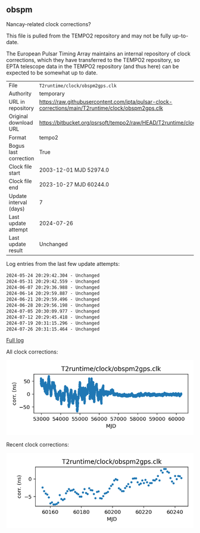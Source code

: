 
## obspm

Nancay-related clock corrections?

This file is pulled from the TEMPO2 repository and may not be fully
up-to-date.

The European Pulsar Timing Array maintains an internal repository
of clock corrections, which they have transferred to the TEMPO2
repository, so  EPTA telescope data in the TEMPO2 repository (and
thus here) can be expected to be somewhat up to date.

|     |     |
|:--- |:--- |
| File | `T2runtime/clock/obspm2gps.clk` |
| Authority | temporary |
| URL in repository | <https://raw.githubusercontent.com/ipta/pulsar-clock-corrections/main/T2runtime/clock/obspm2gps.clk> |
| Original download URL | <https://bitbucket.org/psrsoft/tempo2/raw/HEAD/T2runtime/clock/obspm2gps.clk> |
| Format | tempo2 |
| Bogus last correction | True |
| Clock file start | 2003-12-01 MJD 52974.0 |
| Clock file end | 2023-10-27 MJD 60244.0 |
| Update interval (days) | 7 |
| Last update attempt | 2024-07-26 |
| Last update result | Unchanged |

Log entries from the last few update attempts:
```
2024-05-24 20:29:42.304 - Unchanged
2024-05-31 20:29:42.559 - Unchanged
2024-06-07 20:29:36.988 - Unchanged
2024-06-14 20:29:59.887 - Unchanged
2024-06-21 20:29:59.496 - Unchanged
2024-06-28 20:29:56.198 - Unchanged
2024-07-05 20:30:09.977 - Unchanged
2024-07-12 20:29:45.418 - Unchanged
2024-07-19 20:31:15.296 - Unchanged
2024-07-26 20:31:15.464 - Unchanged
```
[Full log](https://raw.githubusercontent.com/ipta/pulsar-clock-corrections/main/log/T2runtime/clock/obspm2gps.clk.log)


All clock corrections:

![plot of all clock corrections](obspm2gps.clk.png "All corrections")

Recent clock corrections:

![plot of recent clock corrections](obspm2gps.clk.short.png "Recent corrections")

